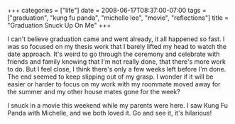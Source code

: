+++
categories = ["life"]
date = 2008-06-17T08:37:00-07:00
tags = ["graduation", "kung fu panda", "michelle lee", "movie", "reflections"]
title = "Graduation Snuck Up On Me"
+++

I can't believe graduation came and went already, it all happened so fast. I was so focused on my thesis work that I barely lifted my head to watch the date approach. It's weird to go through the ceremony and celebrate with friends and family knowing that I'm not really done, that there's more work to do. But I feel close, I think there's only a few weeks left before I'm done. The end seemed to keep slipping out of my grasp. I wonder if it will be easier or harder to focus on my work with my roommate moved away for the summer and my other house mates gone for the week?

I snuck in a movie this weekend while my parents were here. I saw Kung Fu Panda with Michelle, and we both loved it. Go and see it, it's hilarious!
